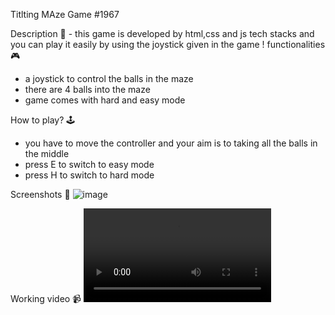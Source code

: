 Titlting MAze Game #1967

Description 📃 - this game is developed by html,css and js tech stacks and you can play it easily by using the joystick given in the game !
functionalities 🎮
- a joystick to control the balls in the maze
- there are 4 balls into the maze
- game comes with hard and easy mode

How to play? 🕹️
- you have to move the controller and your aim is to taking all the balls in the middle
- press E to switch to easy mode
- press H to switch to hard mode

Screenshots 📸
![image](../../assets/images/Tilting_Maze.png)


Working video 📹
![video](../../assets/animations/gssoc.mp4)